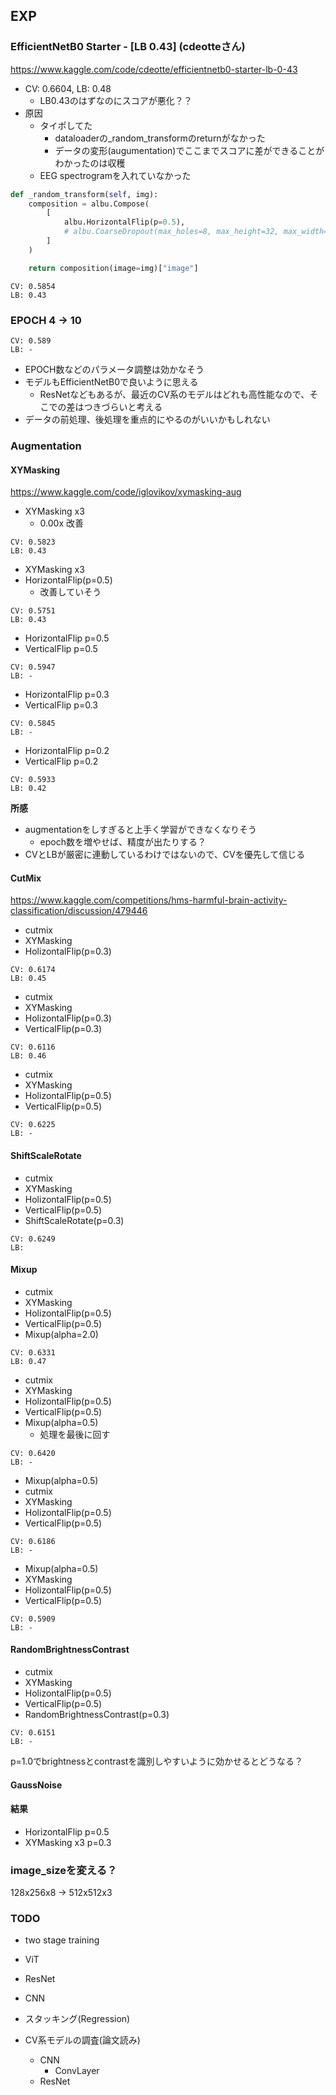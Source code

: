 ## EXP
### EfficientNetB0 Starter - [LB 0.43] (cdeotteさん)

https://www.kaggle.com/code/cdeotte/efficientnetb0-starter-lb-0-43

- CV: 0.6604, LB: 0.48
    - LB0.43のはずなのにスコアが悪化？？
- 原因
    - タイポしてた
        - dataloaderの_random_transformのreturnがなかった
        - データの変形(augumentation)でここまでスコアに差ができることがわかったのは収穫
    - EEG spectrogramを入れていなかった

```py
def _random_transform(self, img):
    composition = albu.Compose(
        [
            albu.HorizontalFlip(p=0.5),
            # albu.CoarseDropout(max_holes=8, max_height=32, max_width=32, fill_value=0, p=0.5),
        ]
    )

    return composition(image=img)["image"]
```

```
CV: 0.5854
LB: 0.43
```

### EPOCH 4 -> 10

```
CV: 0.589
LB: -
```

- EPOCH数などのパラメータ調整は効かなそう
- モデルもEfficientNetB0で良いように思える
  - ResNetなどもあるが、最近のCV系のモデルはどれも高性能なので、そこでの差はつきづらいと考える
- データの前処理、後処理を重点的にやるのがいいかもしれない

### Augmentation
#### XYMasking

https://www.kaggle.com/code/iglovikov/xymasking-aug

- XYMasking x3
    - 0.00x 改善

```
CV: 0.5823
LB: 0.43
```

- XYMasking x3
- HorizontalFlip(p=0.5)
    - 改善していそう

```
CV: 0.5751
LB: 0.43
```


- HorizontalFlip p=0.5
- VerticalFlip p=0.5

```
CV: 0.5947
LB: -
```

- HorizontalFlip p=0.3
- VerticalFlip p=0.3

```
CV: 0.5845
LB: -
```

- HorizontalFlip p=0.2
- VerticalFlip p=0.2

```
CV: 0.5933
LB: 0.42
```

**所感**
- augmentationをしすぎると上手く学習ができなくなりそう
    - epoch数を増やせば、精度が出たりする？
- CVとLBが厳密に連動しているわけではないので、CVを優先して信じる

#### CutMix

https://www.kaggle.com/competitions/hms-harmful-brain-activity-classification/discussion/479446

- cutmix
- XYMasking
- HolizontalFlip(p=0.3)

```
CV: 0.6174
LB: 0.45
```

- cutmix
- XYMasking
- HolizontalFlip(p=0.3)
- VerticalFlip(p=0.3)

```
CV: 0.6116
LB: 0.46
```

- cutmix
- XYMasking
- HolizontalFlip(p=0.5)
- VerticalFlip(p=0.5)

```
CV: 0.6225
LB: -
```

#### ShiftScaleRotate

- cutmix
- XYMasking
- HolizontalFlip(p=0.5)
- VerticalFlip(p=0.5)
- ShiftScaleRotate(p=0.3)

```
CV: 0.6249
LB:
```

#### Mixup

- cutmix
- XYMasking
- HolizontalFlip(p=0.5)
- VerticalFlip(p=0.5)
- Mixup(alpha=2.0)

```
CV: 0.6331
LB: 0.47
```

- cutmix
- XYMasking
- HolizontalFlip(p=0.5)
- VerticalFlip(p=0.5)
- Mixup(alpha=0.5)
    - 処理を最後に回す

```
CV: 0.6420
LB: -
```

- Mixup(alpha=0.5)
- cutmix
- XYMasking
- HolizontalFlip(p=0.5)
- VerticalFlip(p=0.5)

```
CV: 0.6186
LB: -
```

- Mixup(alpha=0.5)
- XYMasking
- HolizontalFlip(p=0.5)
- VerticalFlip(p=0.5)

```
CV: 0.5909
LB: -
```

#### RandomBrightnessContrast

- cutmix
- XYMasking
- HolizontalFlip(p=0.5)
- VerticalFlip(p=0.5)
- RandomBrightnessContrast(p=0.3)

```
CV: 0.6151
LB: -
```

p=1.0でbrightnessとcontrastを識別しやすいように効かせるとどうなる？

#### GaussNoise

#### 結果

- HorizontalFlip p=0.5
- XYMasking x3 p=0.3

### image_sizeを変える？

128x256x8 -> 512x512x3

### TODO

- two stage training

- ViT
- ResNet
- CNN
- スタッキング(Regression)

- CV系モデルの調査(論文読み)
    - CNN
        - ConvLayer
    - ResNet
